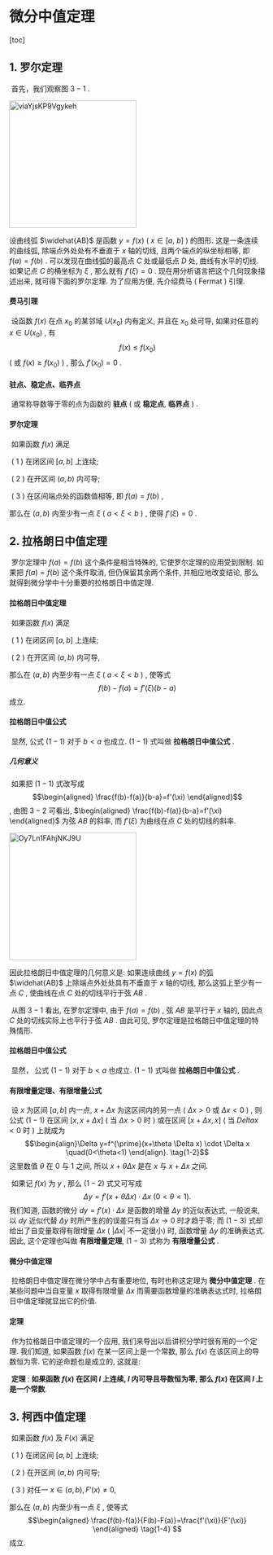 # 微分中值定理



[toc]



## 1. 罗尔定理

​	首先，我们观察图 $3-1$ . 

<img src='https://i.loli.net/2020/12/13/viaYjsKP9Vgykeh.png' alt='viaYjsKP9Vgykeh' width="250px">

设曲线弧 $\widehat{AB}$ 是函数 $y=f(x)\ (\ x\in[a,\ b]\ )$ 的图形. 这是一条连续的曲线弧, 除端点外处处有不垂直于 $x$ 轴的切线, 且两个端点的纵坐标相等, 即 $f(a)=f(b)$ . 可以发现在曲线弧的最高点 $C$ 处或最低点 $D$ 处, 曲线有水平的切线. 如果记点 $C$ 的横坐标为 $\xi$ , 那么就有 $f'(\xi)=0$ . 现在用分析语言把这个几何现象描述出来, 就可得下面的罗尔定理. 为了应用方便, 先介绍费马 ( Fermat ) 引理.

#### 费马引理

​	设函数 $f(x)$ 在点 $x_0$ 的某邻域 $U(x_0)$ 内有定义, 并且在 $x_0$ 处可导, 如果对任意的 $x\in{U(x_0)}$ , 有 $$f(x)\leq{f(x_0)}$$ ( 或 $f(x)\geq{f(x_0)}$ ) , 那么 $f'(x_0)=0$ . 

#### 驻点、稳定点、临界点

​	通常称导数等于零的点为函数的 **驻点** ( 或 **稳定点**, **临界点** ) .

#### 罗尔定理

​	如果函数 $f(x)$ 满足

​	( 1 ) 在闭区间 $[a, b]$ 上连续;

​	( 2 ) 在开区间 $(a, b)$ 内可导;

​	( 3 ) 在区间端点处的函数值相等, 即 $f(a)=f(b)$ , 

那么在 $(a, b)$ 内至少有一点 $\xi$ (  $a<\xi<b$  ) , 使得 $f'(\xi)=0$ . 

## 2. 拉格朗日中值定理

​	罗尔定理中 $f(a)=f(b)$ 这个条件是相当特殊的, 它使罗尔定理的应用受到限制. 如果把 $f(a)=f(b)$ 这个条件取消, 但仍保留其余两个条件, 并相应地改变结论, 那么就得到微分学中十分重要的拉格朗日中值定理. 

#### 拉格朗日中值定理

​	如果函数 $f(x)$ 满足

​	( 1 ) 在闭区间 $[a, b]$ 上连续; 

​	( 2 ) 在开区间 $(a, b)$ 内可导, 

那么在 $(a, b)$ 内至少有一点 $\xi$ ( $a<\xi<b$ ) , 使等式 $$f(b)-f(a)=f'(\xi)(b-a) \tag{1-1}$$ 成立.

#### 拉格朗日中值公式

​	显然, 公式 $(1-1)$ 对于 $b<a$ 也成立.  $(1-1)$ 式叫做 **拉格朗日中值公式** .

##### 几何意义

​	如果把 $(1-1)$ 式改写成 $$\begin{aligned} \frac{f(b)-f(a)}{b-a}=f'(\xi) \end{aligned}$$ , 由图 $3-2$ 可看出,  $\begin{aligned} \frac{f(b)-f(a)}{b-a}=f'(\xi) \end{aligned}$ 为弦 $AB$ 的斜率, 而 $f'(\xi)$ 为曲线在点 $C$ 处的切线的斜率. 

<img src='https://i.loli.net/2020/12/13/Oy7Ln1FAhjNKJ9U.png' alt='Oy7Ln1FAhjNKJ9U' width="250px">

因此拉格朗日中值定理的几何意义是: 如果连续曲线 $y=f(x)$ 的弧 $\widehat{AB}$ 上除端点外处处具有不垂直于 $x$ 轴的切线, 那么这弧上至少有一点 $C$ , 使曲线在点 $C$ 处的切线平行于弦 $AB$ .

​	从图 $3-1$ 看出, 在罗尔定理中, 由于 $f(a)=f(b)$ , 弦 $AB$ 是平行于 $x$ 轴的, 因此点 $C$ 处的切线实际上也平行于弦 $AB$ . 由此可见, 罗尔定理是拉格朗日中值定理的特殊情形. 

#### 拉格朗日中值公式

​	显然， 公式 $(1-1)$ 对于 $b<a$ 也成立.  $(1-1)$ 式叫做 **拉格朗日中值公式** .

#### 有限增量定理、有限增量公式

​	设 $x$ 为区间 $[a, b]$ 内一点,  $x+\Delta{x}$ 为这区间内的另一点 (  $\Delta{x}>0$ 或 $\Delta{x<0}$  ) , 则公式 $(1-1)$ 在区间 $[x, x+\Delta{x}]$ ( 当 $\Delta{x}>0$ 时 ) 或在区间 $[x+\Delta{x}, x]$ ( 当 $Delta{x}<0$ 时 ) 上就成为 $$\begin{align}\Delta y=f^{\prime}(x+\theta \Delta x) \cdot \Delta x \quad(0<\theta<1)
\end{align}. \tag{1-2}$$  这里数值 $\theta$ 在 $0$ 与 $1$ 之间, 所以 $x+\theta{\Delta{x}}$ 是在 $x$ 与 $x+\Delta{x}$ 之间.

​	如果记 $f(x)$ 为 $y$ , 那么 $(1-2)$ 式又可写成 $$\Delta{y}=f'(x+\theta{\Delta{x}})\cdot{\Delta{x}}\ (0<\theta{<1}). \tag{1-3}$$  我们知道, 函数的微分 $dy=f'(x)\cdot{\Delta{x}}$ 是函数的增量 $\Delta{y}$ 的近似表达式, 一般说来, 以 $dy$ 近似代替 $\Delta{y}$ 时所产生的的误差只有当 $\Delta{x}\to{0}$ 时才趋于零; 而 $(1-3)$ 式却给出了自变量取得有限增量 $\Delta{x}$ ( $|\Delta{x}|$ 不一定很小) 时, 函数增量 $\Delta{y}$ 的准确表达式. 因此, 这个定理也叫做 **有限增量定理**,  $(1-3)$ 式称为 **有限增量公式** .

#### 微分中值定理

​	拉格朗日中值定理在微分学中占有重要地位, 有时也称这定理为 **微分中值定理** . 在某些问题中当自变量 $x$ 取得有限增量 $\Delta{x}$ 而需要函数增量的准确表达式时, 拉格朗日中值定理就显出它的价值. 

#### 定理

​	作为拉格朗日中值定理的一个应用, 我们来导出以后讲积分学时很有用的一个定理. 我们知道, 如果函数 $f(x)$ 在某一区间上是一个常数, 那么 $f(x)$ 在该区间上的导数恒为零. 它的逆命题也是成立的, 这就是: 

​	**定理** : **如果函数 $f(x)$ 在区间 $I$ 上连续,  $I$ 内可导且导数恒为零, 那么 $f(x)$ 在区间 $I$ 上是一个常数**. 



## 3. 柯西中值定理

​	如果函数 $f(x)$ 及 $F(x)$ 满足

​	( 1 ) 在闭区间 $[a, b]$ 上连续;

​	( 2 ) 在开区间 $(a, b)$ 内可导;

​	( 3 ) 对任一 $x\in{(a, b)}, F'(x)\neq{0},$ 

那么在 $(a, b)$ 内至少有一点 $\xi$ , 使等式 $$\begin{aligned} \frac{f(b)-f(a)}{F(b)-F(a)}=\frac{f'(\xi)}{F'(\xi)} \end{aligned}  \tag{1-4} $$ 成立.

